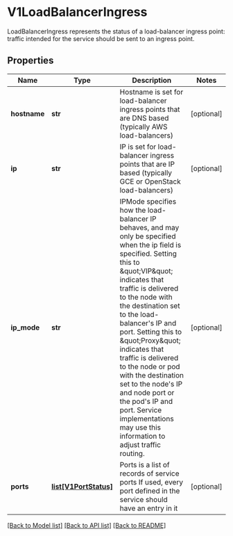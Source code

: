 # V1LoadBalancerIngress

LoadBalancerIngress represents the status of a load-balancer ingress point: traffic intended for the service should be sent to an ingress point.
## Properties
Name | Type | Description | Notes
------------ | ------------- | ------------- | -------------
**hostname** | **str** | Hostname is set for load-balancer ingress points that are DNS based (typically AWS load-balancers) | [optional] 
**ip** | **str** | IP is set for load-balancer ingress points that are IP based (typically GCE or OpenStack load-balancers) | [optional] 
**ip_mode** | **str** | IPMode specifies how the load-balancer IP behaves, and may only be specified when the ip field is specified. Setting this to \&quot;VIP\&quot; indicates that traffic is delivered to the node with the destination set to the load-balancer&#39;s IP and port. Setting this to \&quot;Proxy\&quot; indicates that traffic is delivered to the node or pod with the destination set to the node&#39;s IP and node port or the pod&#39;s IP and port. Service implementations may use this information to adjust traffic routing. | [optional] 
**ports** | [**list[V1PortStatus]**](V1PortStatus.md) | Ports is a list of records of service ports If used, every port defined in the service should have an entry in it | [optional] 

[[Back to Model list]](../README.md#documentation-for-models) [[Back to API list]](../README.md#documentation-for-api-endpoints) [[Back to README]](../README.md)


